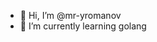 - 👋 Hi, I’m @mr-yromanov
- 🌱 I’m currently learning golang

<!---
mr-yromanov/mr-yromanov is a ✨ special ✨ repository because its `README.md` (this file) appears on your GitHub profile.
You can click the Preview link to take a look at your changes.
--->
